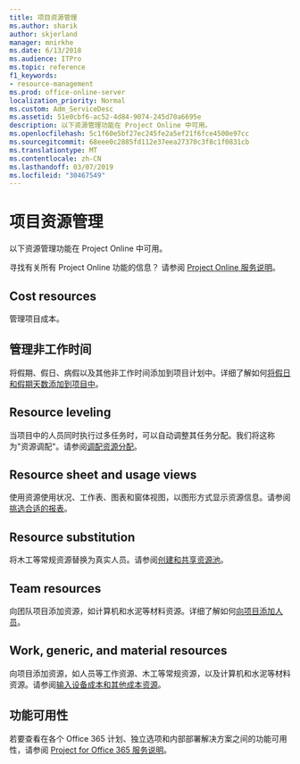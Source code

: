 ```yaml
---
title: 项目资源管理
ms.author: sharik
author: skjerland
manager: mnirkhe
ms.date: 6/13/2018
ms.audience: ITPro
ms.topic: reference
f1_keywords:
- resource-management
ms.prod: office-online-server
localization_priority: Normal
ms.custom: Adm_ServiceDesc
ms.assetid: 51e0cbf6-ac52-4d84-9074-245d70a6695e
description: 以下资源管理功能在 Project Online 中可用。
ms.openlocfilehash: 5c1f60e5bf27ec245fe2a5ef21f6fce4500e97cc
ms.sourcegitcommit: 68eee0c2885fd112e37eea27370c3f8c1f0831cb
ms.translationtype: MT
ms.contentlocale: zh-CN
ms.lasthandoff: 03/07/2019
ms.locfileid: "30467549"
---
```

# <a name="project-resource-management"></a>项目资源管理

以下资源管理功能在 Project Online 中可用。
  
寻找有关所有 Project Online 功能的信息？ 请参阅 [Project Online 服务说明](project-online-service-description.md)。
  
## <a name="cost-resources"></a>Cost resources
<a name="bkmk_CostResources"> </a>

管理项目成本。
  
## <a name="manage-nonworking-time"></a>管理非工作时间
<a name="bkmk_Managenonworkingtime"> </a>

将假期、假日、病假以及其他非工作时间添加到项目计划中。详细了解如何[将假日和假期天数添加到项目中](https://go.microsoft.com/fwlink/p/?LinkId=271337)。
  
## <a name="resource-leveling"></a>Resource leveling
<a name="bkmk_Resourceleveling"> </a>

当项目中的人员同时执行过多任务时，可以自动调整其任务分配。我们将这称为"资源调配"。请参阅[调配资源分配](https://go.microsoft.com/fwlink/p/?LinkId=271348)。
  
## <a name="resource-sheet-and-usage-views"></a>Resource sheet and usage views
<a name="bkmk_resourcesheetandusageviews"> </a>

使用资源使用状况、工作表、图表和窗体视图，以图形方式显示资源信息。请参阅[挑选合适的报表](https://go.microsoft.com/fwlink/?LinkId=402920)。
  
## <a name="resource-substitution"></a>Resource substitution
<a name="bkmk_ResourceSubstitution"> </a>

将木工等常规资源替换为真实人员。请参阅[创建和共享资源池](https://go.microsoft.com/fwlink/?LinkId=402921)。
  
## <a name="team-resources"></a>Team resources
<a name="bkmk_Teamresources"> </a>

向团队项目添加资源，如计算机和水泥等材料资源。详细了解如何[向项目添加人员](https://go.microsoft.com/fwlink/p/?LinkId=271347)。
  
## <a name="work-generic-and-material-resources"></a>Work, generic, and material resources
<a name="bkmk_WorkGenericMaterialResources"> </a>

向项目添加资源，如人员等工作资源、木工等常规资源，以及计算机和水泥等材料资源。请参阅[输入设备成本和其他成本资源](https://go.microsoft.com/fwlink/?LinkId=402922)。
  
## <a name="feature-availability"></a>功能可用性
<a name="bkmk_WorkGenericMaterialResources"> </a>

若要查看在各个 Office 365 计划、独立选项和内部部署解决方案之间的功能可用性，请参阅 [Project for Office 365 服务说明](http://technet.microsoft.com/library/f610ba5b-57d0-4324-a205-bce300adc7a3.aspx)。
  

